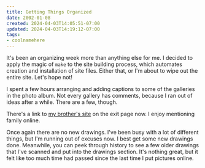 ```yaml
---
title: Getting Things Organized
date: 2002-01-08
created: 2024-04-03T14:05:51-07:00
updated: 2024-04-03T14:19:12-07:00
tags:
- coolnamehere
---
```


It's been an organizing week more than anything else for me. I decided to apply the magic of `make` to the site building process, which automates creation and installation of site files. Either that, or I'm about to wipe out the entire site. Let's hope not!

I spent a few hours arranging and adding captions to some of the galleries in the photo album. Not every gallery has comments, because I ran out of ideas after a while. There are a few, though.

There's a link to [my brother's site](https://web.archive.org/web/20050206183943/http://wisti73.tripod.com/) on the exit page now. I enjoy mentioning family online.

Once again there are no new drawings. I've been busy with a lot of different things, but I'm running out of excuses now. I best get some new drawings done. Meanwhile, you can peek through history to see a few older drawings that I've scanned and put into the drawings section. It's nothing great, but it felt like too much time had passed since the last time I put pictures online.
